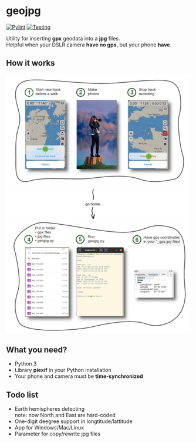 # geojpg
[![Pylint](https://github.com/baidakovil/geojpg/actions/workflows/pylint.yml/badge.svg)](https://github.com/baidakovil/geojpg/actions/workflows/pylint.yml) [![Testing](https://github.com/baidakovil/geojpg/actions/workflows/python-pytest-flake8.yml/badge.svg)](https://github.com/baidakovil/geojpg/actions/workflows/python-pytest-flake8.yml)


Utility for inserting **gpx** geodata into a **jpg** files.  
Helpful when your DSLR camera **have no gps**, but your phone **have**. 

  
## How it works

![start_track](docs/geojpg-how-to-1.jpg)
![start_track](docs/arrow.png)
![start_track](docs/geojpg-how-to-2.jpg)


## What you need?

* Python 3
* Library **piexif** in your Python installation  
* Your phone and camera must be **time-synchronized**


## Todo list

*  Earth hemispheres detecting  
note: now North and East are hard-coded  
*  One-digit deegree support in longtitude/lattitude  
*  App for Windows/Mac/Linux  
*  Parameter for copy/rewrite jpg files  
